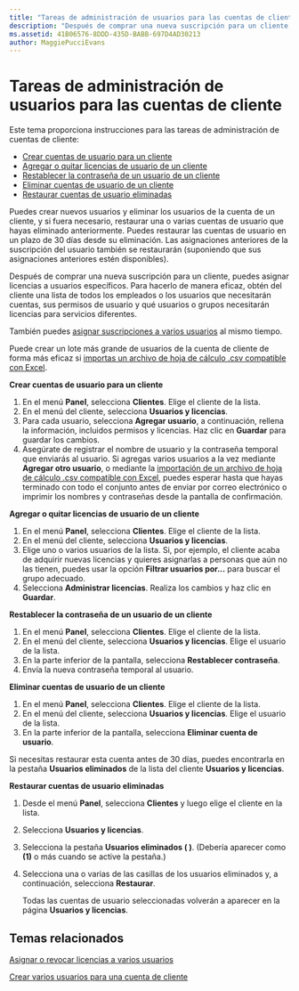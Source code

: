 ```yaml
---
title: "Tareas de administración de usuarios para las cuentas de cliente | Centro de partners"
description: "Después de comprar una nueva suscripción para un cliente, puedes asignar licencias a usuarios específicos."
ms.assetid: 41B06576-8DDD-435D-BABB-697D4AD30213
author: MaggiePucciEvans
---
```


# Tareas de administración de usuarios para las cuentas de cliente


Este tema proporciona instrucciones para las tareas de administración de cuentas de cliente:

-   [Crear cuentas de usuario para un cliente](#createuseraccounts)
-   [Agregar o quitar licencias de usuario de un cliente](#userlicensing)
-   [Restablecer la contraseña de un usuario de un cliente](#resetpassword)
-   [Eliminar cuentas de usuario de un cliente](#deleteuseraccounts)
-   [Restaurar cuentas de usuario eliminadas](#restoreuseraccounts)

Puedes crear nuevos usuarios y eliminar los usuarios de la cuenta de un cliente, y si fuera necesario, restaurar una o varias cuentas de usuario que hayas eliminado anteriormente. Puedes restaurar las cuentas de usuario en un plazo de 30 días desde su eliminación. Las asignaciones anteriores de la suscripción del usuario también se restaurarán (suponiendo que sus asignaciones anteriores estén disponibles).

Después de comprar una nueva suscripción para un cliente, puedes asignar licencias a usuarios específicos. Para hacerlo de manera eficaz, obtén del cliente una lista de todos los empleados o los usuarios que necesitarán cuentas, sus permisos de usuario y qué usuarios o grupos necesitarán licencias para servicios diferentes.

También puedes [asignar suscripciones a varios usuarios](#pc-cloud-sltn-provider-bulk-license-provisioning-for-multiple-users) al mismo tiempo.

Puede crear un lote más grande de usuarios de la cuenta de cliente de forma más eficaz si [importas un archivo de hoja de cálculo .csv compatible con Excel](#pc-cloud-sltn-provider-adding-multiple-users-to-a-customer-account).

<a href="" id="createuseraccounts"></a>
**Crear cuentas de usuario para un cliente**

1.  En el menú **Panel**, selecciona **Clientes**. Elige el cliente de la lista.
2.  En el menú del cliente, selecciona **Usuarios y licencias**.
3.  Para cada usuario, selecciona **Agregar usuario**, a continuación, rellena la información, incluidos permisos y licencias. Haz clic en **Guardar** para guardar los cambios.
4.  Asegúrate de registrar el nombre de usuario y la contraseña temporal que enviarás al usuario. Si agregas varios usuarios a la vez mediante **Agregar otro usuario**, o mediante la [importación de un archivo de hoja de cálculo .csv compatible con Excel](#pc-cloud-sltn-provider-adding-multiple-users-to-a-customer-account), puedes esperar hasta que hayas terminado con todo el conjunto antes de enviar por correo electrónico o imprimir los nombres y contraseñas desde la pantalla de confirmación.

<a href="" id="userlicensing"></a>
**Agregar o quitar licencias de usuario de un cliente**

1.  En el menú **Panel**, selecciona **Clientes**. Elige el cliente de la lista.
2.  En el menú del cliente, selecciona **Usuarios y licencias**.
3.  Elige uno o varios usuarios de la lista. Si, por ejemplo, el cliente acaba de adquirir nuevas licencias y quieres asignarlas a personas que aún no las tienen, puedes usar la opción **Filtrar usuarios por...** para buscar el grupo adecuado.
4.  Selecciona **Administrar licencias**. Realiza los cambios y haz clic en **Guardar**.

<a href="" id="resetpassword"></a>
**Restablecer la contraseña de un usuario de un cliente**

1.  En el menú **Panel**, selecciona **Clientes**. Elige el cliente de la lista.
2.  En el menú del cliente, selecciona **Usuarios y licencias**. Elige el usuario de la lista.
3.  En la parte inferior de la pantalla, selecciona **Restablecer contraseña**.
4.  Envía la nueva contraseña temporal al usuario.

<a href="" id="deleteuseraccounts"></a>
**Eliminar cuentas de usuario de un cliente**

1.  En el menú **Panel**, selecciona **Clientes**. Elige el cliente de la lista.
2.  En el menú del cliente, selecciona **Usuarios y licencias**. Elige el usuario de la lista.
3.  En la parte inferior de la pantalla, selecciona **Eliminar cuenta de usuario**.

Si necesitas restaurar esta cuenta antes de 30 días, puedes encontrarla en la pestaña **Usuarios eliminados** de la lista del cliente **Usuarios y licencias**.

<a href="" id="restoreuseraccounts"></a>
**Restaurar cuentas de usuario eliminadas**

1.  Desde el menú **Panel**, selecciona **Clientes** y luego elige el cliente en la lista.
2.  Selecciona **Usuarios y licencias**.
3.  Selecciona la pestaña **Usuarios eliminados ( )**. (Debería aparecer como **(1)** o más cuando se active la pestaña.)
4.  Selecciona una o varias de las casillas de los usuarios eliminados y, a continuación, selecciona **Restaurar**.

    Todas las cuentas de usuario seleccionadas volverán a aparecer en la página **Usuarios y licencias**.

## Temas relacionados


[Asignar o revocar licencias a varios usuarios](bulk-license-provisioning-for-multiple-users.md)

[Crear varios usuarios para una cuenta de cliente](adding-multiple-users-to-a-customer-account.md)

 

 





<!--HONumber=Jan17_HO2-->

